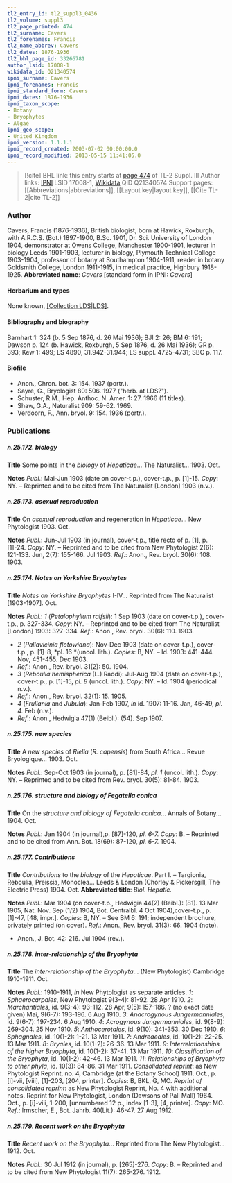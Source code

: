 ```yaml
---
tl2_entry_id: tl2_suppl3_0436
tl2_volume: suppl3
tl2_page_printed: 474
tl2_surname: Cavers
tl2_forenames: Francis
tl2_name_abbrev: Cavers
tl2_dates: 1876-1936
tl2_bhl_page_id: 33266781
author_lsid: 17008-1
wikidata_id: Q21340574
ipni_surname: Cavers
ipni_forenames: Francis
ipni_standard_form: Cavers
ipni_dates: 1876-1936
ipni_taxon_scope: 
- Botany
- Bryophytes
- Algae
ipni_geo_scope: 
- United Kingdom
ipni_version: 1.1.1.1
ipni_record_created: 2003-07-02 00:00:00.0
ipni_record_modified: 2013-05-15 11:41:05.0
---
```


> [!cite] BHL link: this entry starts at [page 474](https://www.biodiversitylibrary.org/page/33266781) of TL-2 Suppl. III
> Author links: [IPNI](https://www.ipni.org/a/17008-1) LSID 17008-1, [Wikidata](https://www.wikidata.org/wiki/Q21340574) QID Q21340574
> Support pages: [[Abbreviations|abbreviations]], [[Layout key|layout key]], [[Cite TL-2|cite TL-2]]

### Author

Cavers, Francis (1876-1936), British biologist, born at Hawick, Roxburgh, with A.R.C.S. (Bot.) 1897-1900, B.Sc. 1901, Dr. Sci. University of London 1904, demonstrator at Owens College, Manchester 1900-1901, lecturer in biology Leeds 1901-1903, lecturer in biology, Plymouth Technical College 1903-1904, professor of botany at Southampton 1904-1911, reader in botany Goldsmith College, London 1911-1915, in medical practice, Highbury 1918-1925. 
**Abbreviated name**: *Cavers* \[standard form in IPNI: *Cavers*\]

#### Herbarium and types

None known, [[Collection LDS|LDS]](?).

#### Bibliography and biography

Barnhart 1: 324 (b. 5 Sep 1876, d. 26 Mai 1936); BJI 2: 26; BM 6: 191; Dawson p. 124 (b. Hawick, Roxburgh, 5 Sep 1876, d. 26 Mai 1936); GR p. 393; Kew 1: 499; LS 4890, 31.942-31.944; LS suppl. 4725-4731; SBC p. 117.

#### Biofile

- Anon., Chron. bot. 3: 154. 1937 (portr.).
- Sayre, G., Bryologist 80: 506. 1977 ("herb. at LDS?").
- Schuster, R.M., Hep. Anthoc. N. Amer. 1: 27. 1966 (11 titles).
- Shaw, G.A., Naturalist 909: 59-62. 1969.
- Verdoorn, F., Ann. bryol. 9: 154. 1936 (portr.).

### Publications

##### n.25.172. biology

**Title**
Some points in the *biology* of *Hepaticae*... The Naturalist... 1903. Oct.

**Notes**
*Publ*.: Mai-Jun 1903 (date on cover-t.p.), cover-t.p., p. \[1\]-15. *Copy*: NY. – Reprinted and to be cited from The Naturalist \[London\] 1903 (n.v.).

##### n.25.173. asexual reproduction

**Title**
On *asexual reproduction* and regeneration in *Hepaticae*... New Phytologist 1903. Oct.

**Notes**
*Publ*.: Jun-Jul 1903 (in journal), cover-t.p., title recto of p. \[1\], p. \[1\]-24. *Copy*: NY. – Reprinted and to be cited from New Phytologist 2(6): 121-133. Jun, 2(7): 155-166. Jul 1903.
*Ref*.: Anon., Rev. bryol. 30(6): 108. 1903.

##### n.25.174. Notes on Yorkshire Bryophytes

**Title**
*Notes on Yorkshire Bryophytes* I-IV... Reprinted from The Naturalist \[1903-1907\]. Oct.

**Notes**
*Publ*.: *1* (*Petalophyllum ralfsii*): 1 Sep 1903 (date on cover-t.p.), cover-t.p., p. 327-334. *Copy*: NY. – Reprinted and to be cited from The Naturalist \[London\] 1903: 327-334.
*Ref*.: Anon., Rev. bryol. 30(6): 110. 1903.
- *2* (*Pallavicinia flotowiana*): Nov-Dec 1903 (date on cover-t.p.), cover-t.p., p. \[1\]-8, *pl. 16 *(uncol. lith.). *Copies*: B, NY. – Id. 1903: 441-444. Nov, 451-455. Dec 1903.
- *Ref*.: Anon., Rev. bryol. 31(2): 50. 1904.
- *3* (*Reboulia hemispherica* (L.) Raddi): Jul-Aug 1904 (date on cover-t.p.), cover-t.p., p. \[1\]-15, *pl. 8* (uncol. lith.). *Copy*: NY. – Id. 1904 (periodical n.v.).
- *Ref*.: Anon., Rev. bryol. 32(1): 15. 1905.
- *4* (*Frullania* and *Jubula*): Jan-Feb 1907, *in* id. 1907: 11-16. Jan, 46-49, *pl. 4.* Feb (n.v.).
- *Ref*.: Anon., Hedwigia 47(1) (Beibl.): (54). Sep 1907.

##### n.25.175. new species

**Title**
A *new species* of *Riella* (*R. capensis*) from South Africa... Revue Bryologique... 1903. Oct.

**Notes**
*Publ*.: Sep-Oct 1903 (in journal), p. \[81\]-84, *pl. 1* (uncol. lith.). *Copy*: NY. – Reprinted and to be cited from Rev. bryol. 30(5): 81-84. 1903.

##### n.25.176. structure and biology of Fegatella conica

**Title**
On the *structure and biology of Fegatella conica*... Annals of Botany... 1904. Oct.

**Notes**
*Publ*.: Jan 1904 (in journal),p. \[87\]-120, *pl. 6-7.* *Copy*: B. – Reprinted and to be cited from Ann. Bot. 18(69): 87-120, *pl. 6-7.* 1904.

##### n.25.177. Contributions

**Title**
*Contributions* to the *biology* of the *Hepaticae*. Part I. – Targionia, Reboulia, Preissia, Monoclea... Leeds & London (Chorley & Pickersgill, The Electric Press) 1904. Oct.
**Abbreviated title**: *Biol. Hepatic.*

**Notes**
*Publ*.: Mar 1904 (on cover-t.p., Hedwigia 44(2) (Beibl.): (81). 13 Mar 1905, Nat. Nov. Sep (1/2) 1904, Bot. Centralbl. 4 Oct 1904),cover-t.p., p. \[1\]-47, \[48, impr.\]. *Copies*: B, NY. – See BM 6: 191; independent brochure, privately printed (on cover).
*Ref*.: Anon., Rev. bryol. 31(3): 66. 1904 (note).
- Anon., J. Bot. 42: 216. Jul 1904 (rev.).

##### n.25.178. inter-relationship of the Bryophyta

**Title**
The *inter-relationship of the Bryophyta*... (New Phytologist) Cambridge 1910-1911. Oct.

**Notes**
*Publ*.: 1910-1911, *in* New Phytologist as separate articles.
*1*: *Sphaerocarpales*, New Phytologist 9(3-4): 81-92. 28 Apr 1910.
*2*: *Marchantiales*, id. 9(3-4): 93-112. 28 Apr, 9(5): 157-186. ? (no exact date given) Mai, 9(6-7): 193-196. 6 Aug 1910.
*3*: *Anacrogynous Jungermanniales*, id. 9(6-7): 197-234. 6 Aug 1910.
*4*: *Acrogynous Jungermanniales*, id. 9(8-9): 269-304. 25 Nov 1910.
*5*: *Anthocerotales*, id. 9(10): 341-353. 30 Dec 1910.
*6*: *Sphagnales*, id. 10(1-2): 1-21. 13 Mar 1911.
*7*: *Andreaeales*, id. 10(1-2): 22-25. 13 Mar 1911.
*8*: *Bryales*, id. 10(1-2): 26-36. 13 Mar 1911.
*9*: *Interrelationships of the higher Bryophyta*, id. 10(1-2): 37-41. 13 Mar 1911.
*10*: *Classification of the Bryophyta*, id. 10(1-2): 42-46. 13 Mar 1911.
*11*: *Relationships of Bryophyta to other phyla*, id. 10(3): 84-86. 31 Mar 1911.
*Consolidated reprint*: as New Phytologist Reprint, no. 4, Cambridge (at the Botany School) 1911. Oct., p. \[i\]-vii, \[viii\], \[1\]-203, \[204, printer\]. *Copies*: B, BKL, G, MO.
*Reprint of consolidated reprint*: as New Phytologist Reprint, No. 4 with additional notes. Reprint for New Phytologist, London (Dawsons of Pall Mall) 1964. Oct., p. \[i\]-viii, 1-200, \[unnumbered 12 p., index \[1-3\], \[4, printer\]. *Copy*: MO.
*Ref*.: Irmscher, E., Bot. Jahrb. 40(Lit.): 46-47. 27 Aug 1912.

##### n.25.179. Recent work on the Bryophyta

**Title**
*Recent work on the Bryophyta*... Reprinted from The New Phytologist... 1912. Oct.

**Notes**
*Publ*.: 30 Jul 1912 (in journal), p. \[265\]-276. *Copy*: B. – Reprinted and to be cited from New Phytologist 11(7): 265-276. 1912.


